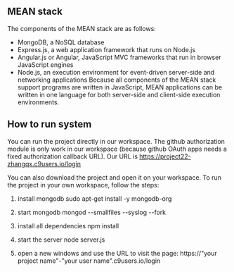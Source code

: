 ## MEAN stack 
The components of the MEAN stack are as follows:
- MongoDB, a NoSQL database
- Express.js, a web application framework that runs on Node.js
- Angular.js or Angular, JavaScript MVC frameworks that run in browser JavaScript engines
- Node.js, an execution environment for event-driven server-side and networking applications
Because all components of the MEAN stack support programs are written in JavaScript, MEAN applications can be written in one language for both server-side and client-side execution environments.

## How to run system
You can run the project directly in our workspace. The github authorization 
module is only work in our workspace (because github OAuth apps needs a fixed 
authorization callback URL). Our URL is https://project22-zhangqx.c9users.io/login

You can also download the project and open it on your workspace. 
To run the project in your own workspace, follow the steps: 
1. install mongodb
sudo apt-get install -y mongodb-org

2. start mongodb
mongod --smallfiles --syslog --fork

3. install all dependencies 
npm install

4. start the server
node server.js

5. open a new windows and use the URL to visit the page:
https://"your project name"-"your user name".c9users.io/login
